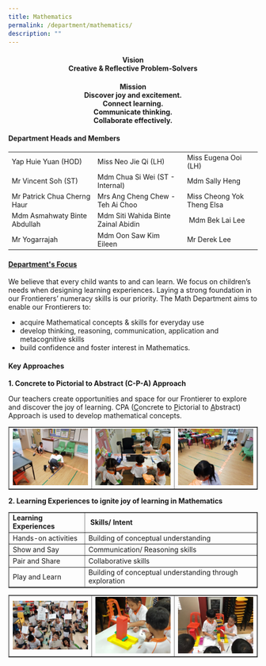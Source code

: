 ```yaml
---
title: Mathematics
permalink: /department/mathematics/
description: ""
---
```

<h4 style="text-align: center;"><strong>Vision<br /></strong>Creative &amp; Reflective Problem-Solvers</h4>
<h4 style="text-align: center;"><strong>Mission<br /></strong>Discover joy and excitement.<br />Connect learning.<br />Communicate thinking.<br />Collaborate effectively.</h4>
<h4><strong>Department Heads and Members</strong></h4>
<table class=" aligncenter">
<tbody>
<tr>
<td>Yap Huie Yuan (HOD)</td>
<td>Miss Neo Jie Qi (LH)</td>
<td>Miss Eugena Ooi (LH)</td>
</tr>
<tr>
<td>Mr Vincent Soh (ST)</td>
<td>Mdm Chua Si Wei (ST - Internal)</td>
<td>Mdm Sally Heng</td>
</tr>
<tr>
<td>Mr Patrick Chua Cherng Haur</td>
<td>Mrs Ang Cheng Chew - Teh Ai Choo</td>
<td>Miss Cheong Yok Theng Elsa</td>
</tr>
<tr>
<td>Mdm Asmahwaty Binte Abdullah</td>
<td>Mdm Siti Wahida Binte Zainal Abidin</td>
<td>&nbsp;Mdm Bek Lai Lee</td>
</tr>
<tr>
<td>Mr Yogarrajah</td>
<td>Mdm Oon Saw Kim Eileen</td>
<td>Mr Derek Lee</td>
</tr>
</tbody>
</table>
<h4><strong><u>Department's Focus</u></strong></h4>
<p>We believe that every child wants to and can learn. We focus on children&rsquo;s needs when designing learning experiences. Laying a strong foundation in our Frontierers&rsquo; numeracy skills is our priority. The Math Department aims to enable our Frontierers to:</p>
<ul>
<li>acquire Mathematical concepts &amp; skills for everyday use</li>
<li>develop thinking, reasoning, communication, application and metacognitive skills</li>
<li>build confidence and foster interest in Mathematics.</li>
</ul>
<h4><strong>Key Approaches</strong></h4>
<p><strong>1. Concrete&nbsp;to Pictorial to Abstract (C-P-A) Approach</strong></p>
<p>Our teachers create opportunities and space for our Frontierer to explore and discover the joy of learning. CPA (<u>C</u>oncrete to&nbsp;<u>P</u>ictorial to&nbsp;<u>A</u>bstract) Approach is used to develop mathematical concepts.</p>
<table style="border-collapse: collapse; width: 100%;" border="1">
<tbody>
<tr>
<td style="width: 33.3333%;"><img src="/images/maf1.jpg"></td>
<td style="width: 33.3333%;"><img src="/images/maf2.jpg"></td>
<td style="width: 33.3333%;"><img src="/images/maf3.jpg"></td>
</tr>
</tbody>
</table>
<p><strong>2. Learning Experiences to ignite joy of learning in Mathematics</strong></p>
<table border="1">
<tbody>
<tr>
<td><strong>Learning Experiences</strong></td>
<td><strong>&nbsp;Skills/ Intent</strong></td>
</tr>
<tr>
<td>Hands-on activities</td>
<td>Building of conceptual understanding</td>
</tr>
<tr>
<td>Show and Say</td>
<td>Communication/ Reasoning skills</td>
</tr>
<tr>
<td>Pair and Share</td>
<td>Collaborative skills</td>
</tr>
<tr>
<td>Play and Learn</td>
<td>Building of conceptual understanding through exploration</td>
</tr>
</tbody>
</table>
<table style="border-collapse: collapse; width: 100%;" border="1">
<tbody>
<tr>
<td style="width: 33.3333%;"><img src="/images/maf4.jpg"></td>
<td style="width: 33.3333%;"><img src="/images/maf5.jpg"></td>
<td style="width: 33.3333%;"><img src="/images/maf6.jpg"></td>
</tr>
</tbody>
</table>